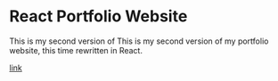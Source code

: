 # React Portfolio Website

This is my second version of This is my second version of my portfolio website, this time rewritten in React.

[link](https://portfolioweb-cf896.web.app)

